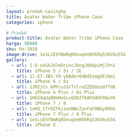 ```yaml
---
layout: produk-casinghp
title: Avatar Water Tribe iPhone Case
categories: iphone

# Produk
product-title: Avatar Water Tribe iPhone Case
harga: 90000
sku: hn-3918
image-drive: 1e1LiE5YNmRqKDnuqVeNVkRq536V6u55G
gallery:
  - url: 1-Q-okGkJU7eDrLncJOngJ08XpiMjlPn1
    title: iPhone 5 / 5s / SE
  - url: 1l-E7-JBS-Y8-ybBder04Bd5zmgOFzbmj
    title: iPhone 6 / 6s
  - url: 1JM2jCs_kMYcuJ2cTxlroZZEE8zuUffd6
    title: iPhone 6 Plus / 6s Plus
  - url: 1HG54qUq0DmHoSLvGSKZf6AFU46FX6wYK
    title: iPhone 7 / 8
  - url: 1nKU_1frDZfkjienNWcZynFqY98Gy9ObG
    title: iPhone 7 Plus / 8 Plus
  - url: 1e1LiE5YNmRqKDnuqVeNVkRq536V6u55G
    title: iPhone X
---
```


